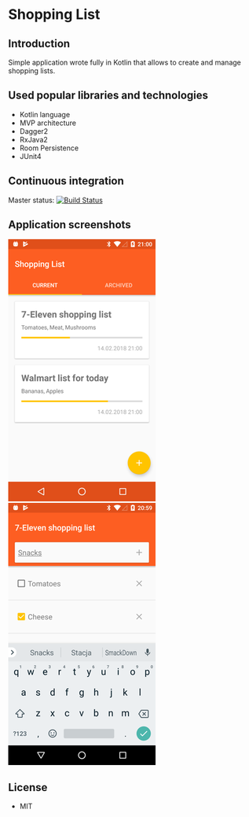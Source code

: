 # Shopping List

## Introduction
Simple application wrote fully in Kotlin that allows to create and manage shopping lists.

## Used popular libraries and technologies
- Kotlin language
- MVP architecture
- Dagger2
- RxJava2
- Room Persistence
- JUnit4

## Continuous integration
Master status:  [![Build Status](https://travis-ci.org/stramek/Shopping-List.svg?branch=master)](https://travis-ci.org/stramek/Shopping-List)

## Application screenshots
![Main screen](https://github.com/stramek/Shopping-List/blob/master/app_images/1.png?raw=true)
![List details](https://github.com/stramek/Shopping-List/blob/master/app_images/2.png?raw=true)

## License
- MIT

